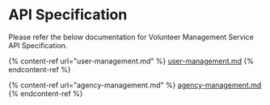 # API Specification

Please refer the below documentation for Volunteer Management Service API Specification.&#x20;

{% content-ref url="user-management.md" %}
[user-management.md](user-management.md)
{% endcontent-ref %}

{% content-ref url="agency-management.md" %}
[agency-management.md](agency-management.md)
{% endcontent-ref %}
